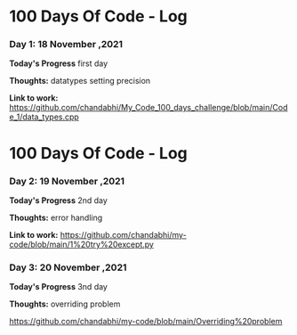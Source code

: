 # 100 Days Of Code - Log

### Day 1: 18 November ,2021

**Today's Progress** first day

**Thoughts:** datatypes setting precision

**Link to work:** https://github.com/chandabhi/My_Code_100_days_challenge/blob/main/Code_1/data_types.cpp

# 100 Days Of Code - Log

### Day 2: 19 November ,2021

**Today's Progress** 2nd day

**Thoughts:** error handling

**Link to work:** https://github.com/chandabhi/my-code/blob/main/1%20try%20except.py

### Day 3: 20 November ,2021

**Today's Progress** 3nd day

**Thoughts:** overriding problem

https://github.com/chandabhi/my-code/blob/main/Overriding%20problem
